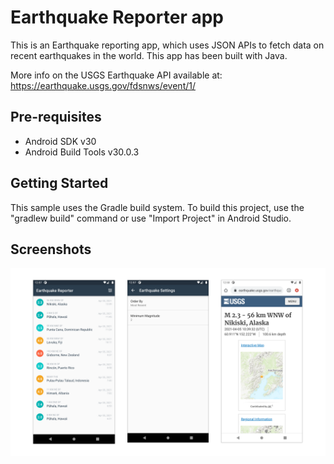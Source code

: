 Earthquake Reporter app
===================================

This is an Earthquake reporting app, which uses JSON APIs to fetch data on recent earthquakes in the world.
This app has been built with Java.

More info on the USGS Earthquake API available at:
https://earthquake.usgs.gov/fdsnws/event/1/

Pre-requisites
--------------

- Android SDK v30
- Android Build Tools v30.0.3

Getting Started
---------------

This sample uses the Gradle build system. To build this project, use the
"gradlew build" command or use "Import Project" in Android Studio.

Screenshots
---------------

<a href="https://github.com/stefanluiken/earthquake-reporting"><img src="https://github.com/stefanluiken/earthquake-reporting/blob/main/earthquake_reporting.png" title="earthquake-reporting" alt="earthquake-reporting"></a>


